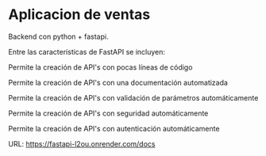 # Aplicacion de ventas

Backend con python + fastapi.

Entre las características de FastAPI se incluyen:

Permite la creación de API's con pocas líneas de código

Permite la creación de API's con una documentación automatizada

Permite la creación de API's con validación de parámetros automáticamente

Permite la creación de API's con seguridad automáticamente

Permite la creación de API's con autenticación automáticamente

URL: https://fastapi-l2ou.onrender.com/docs
